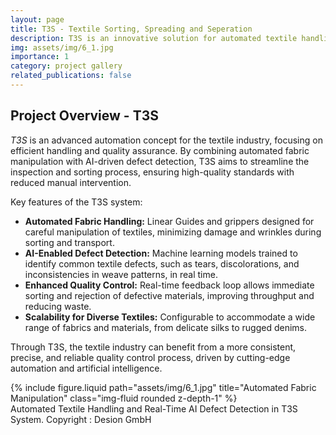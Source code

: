 ```yaml
---
layout: page
title: T3S - Textile Sorting, Spreading and Seperation
description: T3S is an innovative solution for automated textile handling developed by Desion GmbH, integrating advanced AI for real-time defect detection, enhancing quality control and efficienct automated sorting in textile processing.
img: assets/img/6_1.jpg
importance: 1
category: project gallery
related_publications: false
---
```


## Project Overview - T3S

_T3S_ is an advanced automation concept for the textile industry, focusing on efficient handling and quality assurance. By combining automated fabric manipulation with AI-driven defect detection, T3S aims to streamline the inspection and sorting process, ensuring high-quality standards with reduced manual intervention.

Key features of the T3S system:

- **Automated Fabric Handling:** Linear Guides and grippers designed for careful manipulation of textiles, minimizing damage and wrinkles during sorting and transport.
- **AI-Enabled Defect Detection:** Machine learning models trained to identify common textile defects, such as tears, discolorations, and inconsistencies in weave patterns, in real time.
- **Enhanced Quality Control:** Real-time feedback loop allows immediate sorting and rejection of defective materials, improving throughput and reducing waste.
- **Scalability for Diverse Textiles:** Configurable to accommodate a wide range of fabrics and materials, from delicate silks to rugged denims.

Through T3S, the textile industry can benefit from a more consistent, precise, and reliable quality control process, driven by cutting-edge automation and artificial intelligence.

<div class="row justify-content-sm-center">
    <div class="col-sm-4 mt-3 mt-md-0">
        {% include figure.liquid path="assets/img/6_1.jpg" title="Automated Fabric Manipulation" class="img-fluid rounded z-depth-1" %}
    </div>
</div>
<div class="caption">
    Automated Textile Handling and Real-Time AI Defect Detection in T3S System. Copyright : Desion GmbH
</div>
